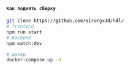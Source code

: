 

#### `Как поднять сборку`

```bash
git clone https://github.com/xirurgx3d/hdl/
# frontend
npm run start
# backend
npm watch:dev

# докер
docker-compose up -d



